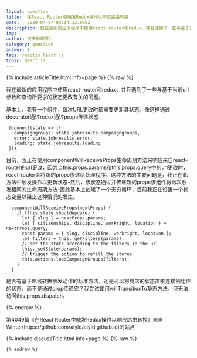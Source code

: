 ```yaml
---
layout: question
title:  在React Router中触发Redux操作以响应路由转换
date:   2020-04-07T03:14:13.000Z
description: 我在最新的应用程序中使用react-router和redux，并且遇到了一些与基于当前url参数和查询所要求的状态更改有关的问题。基本上，我有一个组件...
img: 
author: 逆天前端宝儿
category: question
answer: 0
tags: reactjs React.js
topic: React.js
---
```

<div class="article-root">
  <div class="article">
    {% include articleTitle.html info=page %}
    {% raw %}
    <div class="article-content"><p><font style="vertical-align: inherit;"><font style="vertical-align: inherit;">我在最新的应用程序中使用react-router和redux，并且遇到了一些与基于当前url参数和查询所要求的状态更改有关的问题。</font></font></p>

<p><font style="vertical-align: inherit;"><font style="vertical-align: inherit;">基本上，我有一个组件，每次URL更改时都需要更新其状态。</font><font style="vertical-align: inherit;">像这样通过 decorator通过redux通过props传递状态</font></font></p>

<pre class="lang-js prettyprint-override"><code> @connect(state =&gt; ({<font></font>
   campaigngroups: state.jobresults.campaigngroups,<font></font>
   error: state.jobresults.error,<font></font>
   loading: state.jobresults.loading<font></font>
 }))<font></font>
</code></pre>

<p><font style="vertical-align: inherit;"><font style="vertical-align: inherit;">目前，我正在使用componentWillReceiveProps生命周期方法来响应来自react-router的url更改，因为当this.props.params和this.props.query中的url更改时，react-router会将新的props传递给处理程序。这种方法的主要问题是，我正在此方法中触发操作以更新状态-然后，该状态通过并传递新的props该组件将再次触发相同的生命周期方法-因此基本上创建了一个无穷循环，目前我正在设置一个状态变量以阻止这种情况的发生。</font></font></p>

<pre class="lang-js prettyprint-override"><code>  componentWillReceiveProps(nextProps) {<font></font>
    if (this.state.shouldupdate) {<font></font>
      let { slug } = nextProps.params;<font></font>
      let { citizenships, discipline, workright, location } = nextProps.query;<font></font>
      const params = { slug, discipline, workright, location };<font></font>
      let filters = this._getFilters(params);<font></font>
      // set the state accroding to the filters in the url<font></font>
      this._setState(params);<font></font>
      // trigger the action to refill the stores<font></font>
      this.actions.loadCampaignGroups(filters);<font></font>
    }<font></font>
  }<font></font>
</code></pre>

<p><font style="vertical-align: inherit;"><font style="vertical-align: inherit;">是否有基于路线转换触发动作的标准方法，还是可以将商店的状态直接连接到组件的状态，而不是通过prop传递它？</font><font style="vertical-align: inherit;">我尝试使用willTransitionTo静态方法，但无法访问this.props.dispatch。</font></font></p></div>
    {% endraw %}
  </div>
  <p class="winter_mark">第4049篇《在React Router中触发Redux操作以响应路由转换》来自Winter(https://github.com/aiyld/aiyld.github.io)的站点</p>
  <div class="discuss-wrapper">
    {% include discussTitle.html info=page %}
    {% raw %}
    
    {% endraw %}
  </div>
<div>

